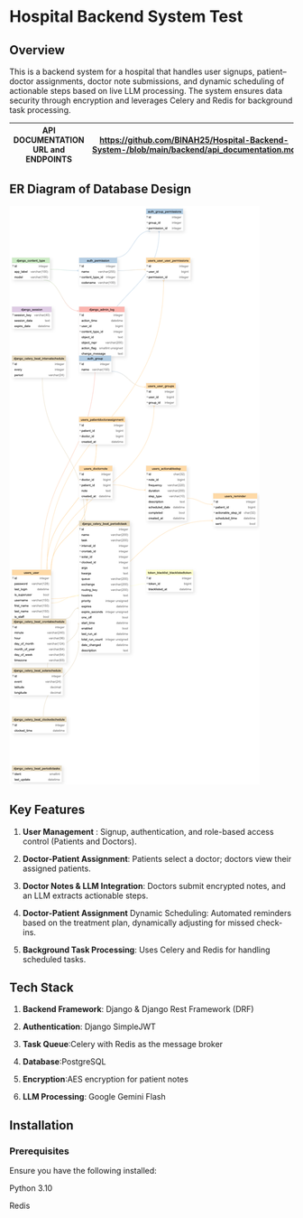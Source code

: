 # Hospital Backend System Test
## Overview
This is a backend system for a hospital that handles user signups, patient–doctor assignments, doctor note submissions, and dynamic scheduling of actionable steps based on live LLM processing. The system ensures data security through encryption and leverages Celery and Redis for background task processing.

| API DOCUMENTATION URL and ENDPOINTS| https://github.com/BINAH25/Hospital-Backend-System-/blob/main/backend/api_documentation.md|
| ---------------------|--------------------------------------------------------------------------------------------|

## ER Diagram of Database Design
![alt text](graph.png)

## Key Features

1. **User Management** : Signup, authentication, and role-based access control (Patients and Doctors).

2. **Doctor-Patient Assignment**: Patients select a doctor; doctors view their assigned patients.

3. **Doctor Notes & LLM Integration**: Doctors submit encrypted notes, and an LLM extracts actionable steps.

4. **Doctor-Patient Assignment** Dynamic Scheduling: Automated reminders based on the treatment plan, dynamically adjusting for missed check-ins.

5. **Background Task Processing**: Uses Celery and Redis for handling scheduled tasks.

## Tech Stack

1. **Backend Framework**: Django & Django Rest Framework (DRF)

2. **Authentication**: Django SimpleJWT

3. **Task Queue**:Celery with Redis as the message broker

4. **Database**:PostgreSQL

5. **Encryption**:AES encryption for patient notes

6. **LLM Processing**: Google Gemini Flash

## Installation

### Prerequisites

Ensure you have the following installed:

Python 3.10

Redis